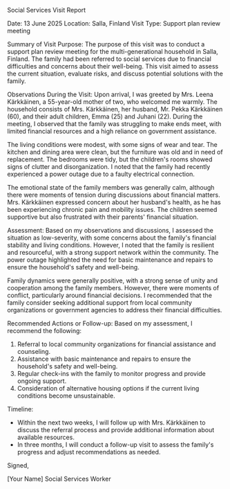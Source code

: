 Social Services Visit Report

Date: 13 June 2025
Location: Salla, Finland
Visit Type: Support plan review meeting

Summary of Visit Purpose:
The purpose of this visit was to conduct a support plan review meeting for the multi-generational household in Salla, Finland. The family had been referred to social services due to financial difficulties and concerns about their well-being. This visit aimed to assess the current situation, evaluate risks, and discuss potential solutions with the family.

Observations During the Visit:
Upon arrival, I was greeted by Mrs. Leena Kärkkäinen, a 55-year-old mother of two, who welcomed me warmly. The household consists of Mrs. Kärkkäinen, her husband, Mr. Pekka Kärkkäinen (60), and their adult children, Emma (25) and Juhani (22). During the meeting, I observed that the family was struggling to make ends meet, with limited financial resources and a high reliance on government assistance.

The living conditions were modest, with some signs of wear and tear. The kitchen and dining area were clean, but the furniture was old and in need of replacement. The bedrooms were tidy, but the children's rooms showed signs of clutter and disorganization. I noted that the family had recently experienced a power outage due to a faulty electrical connection.

The emotional state of the family members was generally calm, although there were moments of tension during discussions about financial matters. Mrs. Kärkkäinen expressed concern about her husband's health, as he has been experiencing chronic pain and mobility issues. The children seemed supportive but also frustrated with their parents' financial situation.

Assessment:
Based on my observations and discussions, I assessed the situation as low-severity, with some concerns about the family's financial stability and living conditions. However, I noted that the family is resilient and resourceful, with a strong support network within the community. The power outage highlighted the need for basic maintenance and repairs to ensure the household's safety and well-being.

Family dynamics were generally positive, with a strong sense of unity and cooperation among the family members. However, there were moments of conflict, particularly around financial decisions. I recommended that the family consider seeking additional support from local community organizations or government agencies to address their financial difficulties.

Recommended Actions or Follow-up:
Based on my assessment, I recommend the following:

1. Referral to local community organizations for financial assistance and counseling.
2. Assistance with basic maintenance and repairs to ensure the household's safety and well-being.
3. Regular check-ins with the family to monitor progress and provide ongoing support.
4. Consideration of alternative housing options if the current living conditions become unsustainable.

Timeline:

* Within the next two weeks, I will follow up with Mrs. Kärkkäinen to discuss the referral process and provide additional information about available resources.
* In three months, I will conduct a follow-up visit to assess the family's progress and adjust recommendations as needed.

Signed,

[Your Name]
Social Services Worker